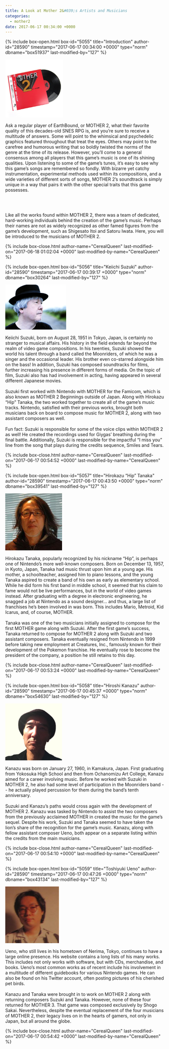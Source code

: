 ```yaml
---
title: A Look at Mother 2&#039;s Artists and Musicians
categories:
  - mother2
date: 2017-06-17 00:34:00 +0000
---
```

{% include box-open.html box-id="5055" title="Introduction" author-id="28590" timestamp="2017-06-17 00:34:00 +0000" type="norm" dbname="box51937" last-modified-by="127" %}
<a name="vinyl"></a><p>
<img class="picright" src="image5.png" width="182.5" height="182.5" />
<div style="float: right; width: 30px; margin: 0 1em 0 0;">
</div>

Ask a regular player of EarthBound, or MOTHER 2, what their favorite quality of this decades-old SNES RPG is, and you’re sure to receive a multitude of answers. Some will point to the whimsical and psychedelic graphics featured throughout that treat the eyes. Others may point to the carefree and humorous writing that so boldly twisted the norms of the genre at the time of its release. However, you’ll come to a general consensus among all players that this game’s music is one of its shining qualities. Upon listening to some of the game’s tunes, it’s easy to see why this game’s songs are remembered so fondly. With bizarre yet catchy instrumentation, experimental methods used within its compositions, and a wide varieties of different sorts of songs, MOTHER 2’s soundtrack is simply unique in a way that pairs it with the other special traits that this game possesses.

<br /><br />

Like all the works found within MOTHER 2, there was a team of dedicated, hard-working individuals behind the creation of the game’s music. Perhaps their names are not as widely recognized as other famed figures from the game’s development, such as Shigesato Itoi and Satoru Iwata. Here, you will be introduced to the musicians of MOTHER 2.

</p>
{% include box-close.html author-name="CerealQueen" last-modified-on="2017-06-18 01:02:04 +0000" last-modified-by-name="CerealQueen" %}

{% include box-open.html box-id="5056" title="Keiichi Suzuki" author-id="28590" timestamp="2017-06-17 00:39:17 +0000" type="norm" dbname="box30264" last-modified-by="127" %}
<a name="Keiichi Suzuki"></a><p>
<img class="picleft" src="image2.png" width="192.5" height="142.5" />
<div style="float: right; width: 30px; margin: 0 1em 0 0;">
</div>
Keiichi Suzuki, born on August 28, 1951 in Tokyo, Japan, is certainly no stranger to musical affairs. His history in the field extends far beyond the realm of video game compositions. In his twenties, Suzuki showed the world his talent through a band called the Moonriders, of which he was a singer and the occasional leader. His brother even co-starred alongside him on the bass! In addition, Suzuki has composed soundtracks for films, further increasing his presence in different forms of media. On the topic of film, Suzuki also has had involvement in acting, having appeared in several different Japanese movies. 
 <br /><br />
	Suzuki first worked with Nintendo with MOTHER for the Famicom, which is also known as MOTHER 2 Beginnings outside of Japan. Along with Hirokazu “Hip” Tanaka, the two worked together to create all of the game’s music tracks. Nintendo, satisfied with their previous works, brought both musicians back on board to compose music for MOTHER 2, along with two assistant composers as well.
<br /><br /> 
	Fun fact: Suzuki is responsible for some of the voice clips within MOTHER 2 as well! He created the recordings used for Giygas’ breathing during the final battle. Additionally, Suzuki is responsible for the impactful “I miss you” line from the song that plays during the credits sequence, Smiles and Tears.
 </p>

{% include box-close.html author-name="CerealQueen" last-modified-on="2017-06-17 00:54:52 +0000" last-modified-by-name="CerealQueen" %}

{% include box-open.html box-id="5057" title="Hirokazu “Hip” Tanaka" author-id="28590" timestamp="2017-06-17 00:43:50 +0000" type="norm" dbname="box39541" last-modified-by="127" %}
<a name="Hirokazu “Hip” Tanaka"></a><p>
<img class="picleft" src="image1.png" width="180" height="180" />
<div style="float: right; width: 30px; margin: 0 1em 0 0;">
</div>

Hirokazu Tanaka, popularly recognized by his nickname “Hip”, is perhaps one of Nintendo’s more well-known composers. Born on December 13, 1957, in Kyoto, Japan, Tanaka had music thrust upon him at a young age. His mother, a schoolteacher, assigned him to piano lessons, and the young Tanaka aspired to create a band of his own as early as elementary school. While he did form his first band in middle school, it seemed that his claim to fame would not be live performances, but in the world of video games instead. After graduating with a degree in electronic engineering, he snagged a job at Nintendo as a sound designer… and thus, a large list of franchises he’s been involved in was born. This includes Mario, Metroid, Kid Icarus, and, of course, MOTHER.
<br /><br /> 
	Tanaka was one of the two musicians initially assigned to compose for the first MOTHER game along with Suzuki. After the first game’s success, Tanaka returned to compose for MOTHER 2 along with Suzuki and two assistant composers. Tanaka eventually resigned from Nintendo in 1999 before taking new employment at Creatures, Inc., famously known for their development of the Pokemon franchise. He eventually rose to become the president of the company, a position he still retains to this day.
 </p>



{% include box-close.html author-name="CerealQueen" last-modified-on="2017-06-17 00:53:24 +0000" last-modified-by-name="CerealQueen" %}

{% include box-open.html box-id="5058" title="Hiroshi Kanazu" author-id="28590" timestamp="2017-06-17 00:45:37 +0000" type="norm" dbname="box54630" last-modified-by="127" %}
<a name="Hiroshi Kanazu"></a><p>
<img class="picleft" src="image4.png" width="180" height="180" />
<div style="float: right; width: 30px; margin: 0 1em 0 0;">
</div>

Kanazu was born on January 27, 1960, in Kamakura, Japan. First graduating from Yokosuka High School and then from Ochanomizu Art College, Kanazu aimed for a career involving music. Before he worked with Suzuki in MOTHER 2, he also had some level of participation in the Moonriders band -- he actually played percussion for them during the band’s tenth anniversary. 
<br /><br /> 
	Suzuki and Kanazu’s paths would cross again with the development of MOTHER 2. Kanazu was tasked by Nintendo to assist the two composers from the previously acclaimed MOTHER in created the music for the game’s sequel. Despite his work, Suzuki and Tanaka seemed to have taken the lion’s share of the recognition for the game’s music. Kanazu, along with fellow assistant composer Ueno, both appear on a separate listing within the credits from the main musicians.
 </p>

{% include box-close.html author-name="CerealQueen" last-modified-on="2017-06-17 00:54:10 +0000" last-modified-by-name="CerealQueen" %}

{% include box-open.html box-id="5059" title="Toshiyuki Ueno" author-id="28590" timestamp="2017-06-17 00:47:26 +0000" type="norm" dbname="box43134" last-modified-by="127" %}
<a name="Toshiyuki Ueno"></a><p>
<img class="picleft" src="image3.png" width="170" height="179" />
<div style="float: right; width: 30px; margin: 0 1em 0 0;">
</div>

Ueno, who still lives in his hometown of Nerima, Tokyo, continues to have a large online presence. His website contains a long lists of his many works. This includes not only works with software, but with CDs, merchandise, and books. Ueno’s most common works as of recent include his involvement in a multitude of different guidebooks for various Nintendo games. He can also be found on his Twitter account, often posting pictures of his cherished pet birds.
<br /><br /> 
	Kanazu and Tanaka were brought in to work on MOTHER 2 along with returning composers Suzuki and Tanaka. However, none of these four returned for MOTHER 3. That game was composed exclusively by Shogo Sakai. Nevertheless, despite the eventual replacement of the four musicians of MOTHER 2, their legacy lives on in the hearts of gamers, not only in Japan, but all around the globe.
</p>

{% include box-close.html author-name="CerealQueen" last-modified-on="2017-06-17 00:54:42 +0000" last-modified-by-name="CerealQueen" %}
